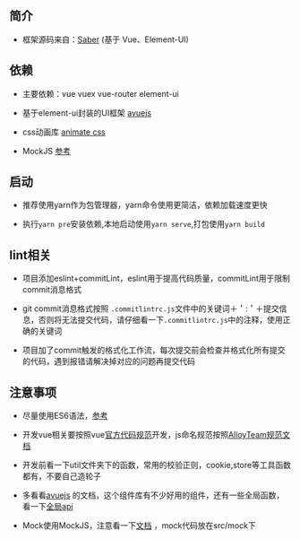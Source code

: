 ## 简介

* 框架源码来自：[Saber](http://gitlab.epro.com.cn/epro/bestgrand/saber) (基于 Vue、Element-UI)

## 依赖

* 主要依赖：vue vuex vue-router element-ui 

* 基于element-ui封装的UI框架 [avuejs](https://avuejs.com/)

* css动画库 [animate css](https://daneden.github.io/animate.css/)

* MockJS [参考](https://juejin.im/post/5cf726b5e51d454fbf5409bc)

## 启动

* 推荐使用yarn作为包管理器，yarn命令使用更简洁，依赖加载速度更快

* 执行`yarn pre`安装依赖,本地启动使用`yarn serve`,打包使用`yarn build`

## lint相关

* 项目添加eslint+commitLint，eslint用于提高代码质量，commitLint用于限制commit消息格式

* git commit消息格式按照 `.commitlintrc.js`文件中的关键词＋＇:＇＋提交信息，否则将无法提交代码，请仔细看一下`.commitlintrc.js`中的注释，使用正确的关键词

* 项目加了commit触发的格式化工作流，每次提交前会检查并格式化所有提交的代码，遇到报错请解决掉对应的问题再提交代码

## 注意事项

* 尽量使用ES6语法，[参考](https://es6.ruanyifeng.com/#docs/style)

* 开发vue相关要按照vue[官方代码规范](https://cn.vuejs.org/v2/style-guide/index.html)开发，js命名规范按照[AlloyTeam规范文档](http://alloyteam.github.io/CodeGuide/#js-variable-naming)

* 开发前看一下util文件夹下的函数，常用的校验正则，cookie,store等工具函数都有，不要自己造轮子

* 多看看[avuejs](https://avuejs.com/) 的文档，这个组件库有不少好用的组件，还有一些全局函数，看一下[全局api](https://avuejs.com/doc/api) 

* Mock使用MockJS，注意看一下[文档](https://juejin.im/post/5cf726b5e51d454fbf5409bc) ，mock代码放在src/mock下